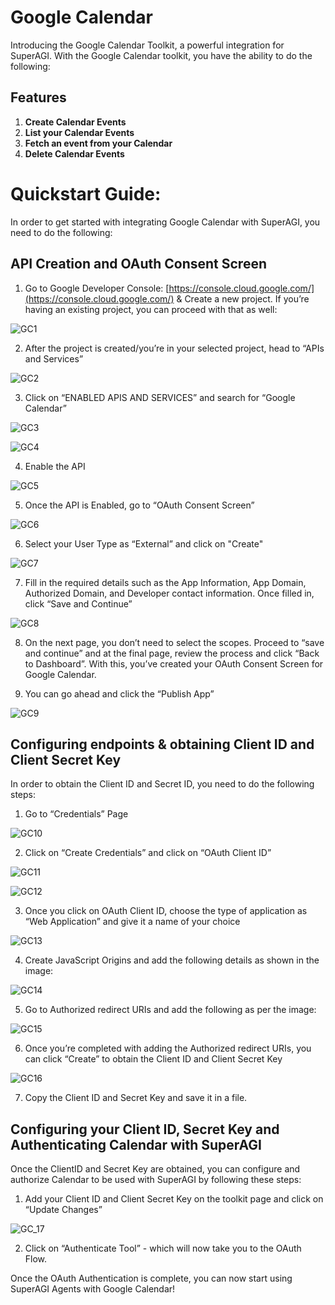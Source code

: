 # Google Calendar

Introducing the Google Calendar Toolkit, a powerful integration for SuperAGI. With the Google Calendar toolkit, you have the ability to do the following:

## Features

1. **Create Calendar Events**
2. **List your Calendar Events**
3. **Fetch an event from your Calendar**
4. **Delete Calendar Events**

# Quickstart Guide:

In order to get started with integrating Google Calendar with SuperAGI, you need to do the following:

## API Creation and OAuth Consent Screen

1. Go to Google Developer Console:
[https://console.cloud.google.com/](https://console.cloud.google.com/) & Create a new project. If you’re having an existing project, you can proceed with that as well:

![GC1](https://github.com/TransformerOptimus/SuperAGI/assets/133874957/9cd9040c-84ac-425b-8aa2-2cf6ea33fd43)

2. After the project is created/you’re in your selected project, head to “APIs and Services”

![GC2](https://github.com/TransformerOptimus/SuperAGI/assets/133874957/18763990-5cd2-476d-8b41-ce195e218bd2)

3. Click on “ENABLED APIS AND SERVICES” and search for “Google Calendar”

![GC3](https://github.com/TransformerOptimus/SuperAGI/assets/133874957/b88fcf5d-793d-4add-af98-ef8457239b03)

![GC4](https://github.com/TransformerOptimus/SuperAGI/assets/133874957/35480885-7b2e-4bb6-842b-68a00117b02d)

4. Enable the API
   
![GC5](https://github.com/TransformerOptimus/SuperAGI/assets/133874957/ad0dbec0-0177-484a-985d-c8c7f48fe667)

5. Once the API is Enabled, go to “OAuth Consent Screen” 

![GC6](https://github.com/TransformerOptimus/SuperAGI/assets/133874957/b0eb2e92-b837-4d46-82fc-5c392529c676)

6. Select your User Type as “External” and click on "Create"

![GC7](https://github.com/TransformerOptimus/SuperAGI/assets/133874957/866553cd-d670-4dea-988b-222ca4577b71)

7. Fill in the required details such as the App Information, App Domain, Authorized Domain, and Developer contact information. Once filled in, click “Save and Continue” 

![GC8](https://github.com/TransformerOptimus/SuperAGI/assets/133874957/d06b0f19-8a3c-4d61-b03a-c15a8df678da)

8. On the next page, you don’t need to select the scopes. Proceed to “save and continue” and at the final page, review the process and click “Back to Dashboard”.  With this, you’ve created your OAuth Consent Screen for Google Calendar.
   
9. You can go ahead and click the “Publish App” 

![GC9](https://github.com/TransformerOptimus/SuperAGI/assets/133874957/5f75c29b-90fa-4879-bc32-0373f748e0dd)

## Configuring endpoints & obtaining Client ID and Client Secret Key

In order to obtain the Client ID and Secret ID, you need to do the following steps: 

1. Go to “Credentials” Page

![GC10](https://github.com/TransformerOptimus/SuperAGI/assets/133874957/4a28b0fe-9fd4-444f-8456-f07cf9df5f45)

2. Click on “Create Credentials” and click on “OAuth Client ID”

![GC11](https://github.com/TransformerOptimus/SuperAGI/assets/133874957/389dc30a-0468-48a2-8056-1dd989e3021c)

![GC12](https://github.com/TransformerOptimus/SuperAGI/assets/133874957/7798d795-1773-4b3f-b955-6bf93f827613)

3. Once you click on OAuth Client ID, choose the type of application as “Web Application” and give it a name of your choice

![GC13](https://github.com/TransformerOptimus/SuperAGI/assets/133874957/ee171a3c-2036-4969-a1d0-2af4d7b4010f)

4. Create JavaScript Origins and add the following details as shown in the image: 

![GC14](https://github.com/TransformerOptimus/SuperAGI/assets/133874957/d2292b25-ce32-4d3d-903c-1ca9341163fb)


5. Go to Authorized redirect URIs and add the following as per the image: 

![GC15](https://github.com/TransformerOptimus/SuperAGI/assets/133874957/9004723a-d983-4079-87d5-3193139893fd)

6. Once you’re completed with adding the Authorized redirect URIs, you can click “Create” to obtain the Client ID and Client Secret Key

![GC16](https://github.com/TransformerOptimus/SuperAGI/assets/133874957/46c106aa-2ad6-470c-bbd5-c1c1a4f64205)

7. Copy the Client ID and Secret Key and save it in a file. 

## Configuring your Client ID, Secret Key and Authenticating Calendar with SuperAGI

Once the ClientID and Secret Key are obtained, you can configure and authorize Calendar to be used with SuperAGI by following these steps: 

1. Add your Client ID and Client Secret Key on the toolkit page and click on “Update Changes”

![GC_17](https://github.com/TransformerOptimus/SuperAGI/assets/133874957/911f57b7-c977-45d6-bcaf-ee77430e8628)

2. Click on “Authenticate Tool” - which will now take you to the OAuth Flow. 

Once the OAuth Authentication is complete, you can now start using SuperAGI Agents with Google Calendar!
